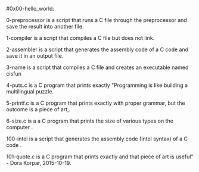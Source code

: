 #0x00-hello_world:

0-preprocessor is  a script that runs a C file through the preprocessor and save the result into another file.

1-compiler is a script that compiles a C file but does not link.

2-assembler is a script that generates the assembly code of a C code and save it in an output file.

3-name is a script that compiles a C file and creates an executable named cisfun

4-puts.c is a C program that prints exactly "Programming is like building a multilingual puzzle.

5-printf.c is a C program that prints exactly with proper grammar, but the outcome is a piece of art,.

6-size.c is a a C program that prints the size of various types on the computer .

100-intel is a script that generates the assembly code (Intel syntax) of a C code .

101-quote.c is a C program that prints exactly and that piece of art is useful" - Dora Korpar, 2015-10-19.
